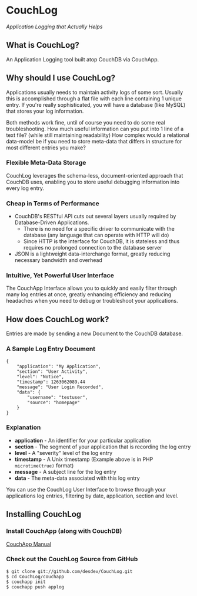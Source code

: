 # CouchLog
_Application Logging that Actually Helps_

## What is CouchLog?

An Application Logging tool built atop CouchDB via CouchApp.

## Why should I use CouchLog?

Applications usually needs to maintain activity logs of some sort. Usually this is accomplished through a flat file with each line containing 1 unique entry. If you're really sophisticated, you will have a database (like MySQL) that stores your log information.

Both methods work fine, until of course you need to do some real troubleshooting. How much useful information can you put into 1 line of a text file? (while still maintaining readability) How complex would a relational data-model be if you need to store meta-data that differs in structure for most different entries you make?

### Flexible Meta-Data Storage

CouchLog leverages the schema-less, document-oriented approach that CouchDB uses, enabling you to store useful debugging information into every log entry.

### Cheap in Terms of Performance

 * CouchDB's RESTful API cuts out several layers usually required by Database-Driven Applications.
   * There is no need for a specific driver to communicate with the database (any language that can operate with HTTP will do)
   * Since HTTP is the interface for CouchDB, it is stateless and thus requires no prolonged connection to the database server
 * JSON is a lightweight data-interchange format, greatly reducing necessary bandwidth and overhead

### Intuitive, Yet Powerful User Interface

The CouchApp Interface allows you to quickly and easily filter through many log entries at once, greatly enhancing efficiency and reducing headaches when you need to debug or troubleshoot your applications.

## How does CouchLog work?

Entries are made by sending a new Document to the CouchDB database.

### A Sample Log Entry Document
	{
		"application": "My Application",
		"section": "User Activity",
		"level": "Notice",
		"timestamp": 1263062089.44
		"message": "User Login Recorded",
		"data": {
			"username": "testuser",
			"source": "homepage"
		}
	}

### Explanation

 * **application** - An identifier for your particular application
 * **section** - The segment of your application that is recording the log entry
 * **level** - A "severity" level of the log entry
 * **timestamp** - A Unix timestamp (Example above is in PHP `microtime(true)` format)
 * **message** - A subject line for the log entry
 * **data** - The meta-data associated with this log entry

You can use the CouchLog User Interface to browse through your applications log entries, filtering by date, application, section and level.

## Installing CouchLog

### Install CouchApp (along with CouchDB)

[CouchApp Manual](http://wiki.github.com/couchapp/couchapp/manual-2)

### Check out the CouchLog Source from GitHub  

	$ git clone git://github.com/desdev/CouchLog.git
	$ cd CouchLog/couchapp
	$ couchapp init
	$ couchapp push applog
